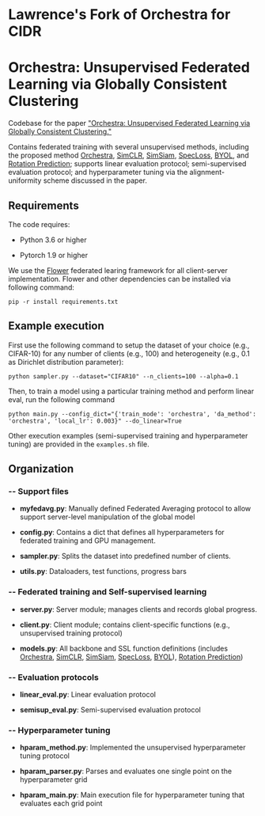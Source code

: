 
# Lawrence's Fork of Orchestra for CIDR

# Orchestra: Unsupervised Federated Learning via Globally Consistent Clustering

Codebase for the paper ["Orchestra: Unsupervised Federated Learning via Globally Consistent Clustering."](https://arxiv.org/abs/2205.11506) 

Contains federated training with several unsupervised methods, including the proposed method [Orchestra](https://arxiv.org/abs/2205.11506), [SimCLR](https://arxiv.org/abs/2002.05709), [SimSiam](https://arxiv.org/abs/2011.10566), [SpecLoss](https://arxiv.org/abs/2106.04156), [BYOL](https://arxiv.org/abs/2006.07733), and [Rotation Prediction](https://arxiv.org/abs/1803.07728); supports linear evaluation protocol; semi-supervised evaluation protocol; and hyperparameter tuning via the alignment-uniformity scheme discussed in the paper.

## Requirements

The code requires:

* Python 3.6 or higher

* Pytorch 1.9 or higher

We use the [Flower](https://flower.dev) federated learing framework for all client-server implementation. Flower and other dependencies can be installed via following command:

```setup
pip -r install requirements.txt
```

## Example execution 

First use the following command to setup the dataset of your choice (e.g., CIFAR-10) for any number of clients (e.g., 100) and heterogeneity (e.g., 0.1 as Dirichlet distribution parameter):

```sampler
python sampler.py --dataset="CIFAR10" --n_clients=100 --alpha=0.1
```

Then, to train a model using a particular training method and perform linear eval, run the following command

```execution
python main.py --config_dict="{'train_mode': 'orchestra', 'da_method': 'orchestra', 'local_lr': 0.003}" --do_linear=True
```

Other execution examples (semi-supervised training and hyperparameter tuning) are provided in the ```examples.sh``` file.

## Organization

### -- Support files

* **myfedavg.py**: Manually defined Federated Averaging protocol to allow support server-level manipulation of the global model

* **config.py**: Contains a dict that defines all hyperparameters for federated training and GPU management.

* **sampler.py**: Splits the dataset into predefined number of clients.

* **utils.py**: Dataloaders, test functions, progress bars

### -- Federated training and Self-supervised learning 

* **server.py**: Server module; manages clients and records global progress.

* **client.py**: Client module; contains client-specific functions (e.g., unsupervised training protocol)

* **models.py**: All backbone and SSL function definitions (includes [Orchestra](https://arxiv.org/abs/2205.11506), [SimCLR](https://arxiv.org/abs/2002.05709), [SimSiam](https://arxiv.org/abs/2011.10566), [SpecLoss](https://arxiv.org/abs/2106.04156), [BYOL](https://arxiv.org/abs/2006.07733)), [Rotation Prediction](https://arxiv.org/abs/1803.07728))

### -- Evaluation protocols 

* **linear_eval.py**: Linear evaluation protocol

* **semisup_eval.py**: Semi-supervised evaluation protocol

### -- Hyperparameter tuning 

* **hparam_method.py**: Implemented the unsupervised hyperparameter tuning protocol

* **hparam_parser.py**: Parses and evaluates one single point on the hyperparameter grid

* **hparam_main.py**: Main execution file for hyperparameter tuning that evaluates each grid point 


